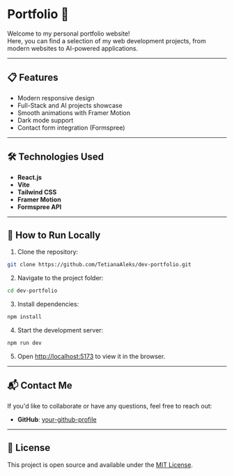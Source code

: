 # Portfolio 🚀

Welcome to my personal portfolio website!  
Here, you can find a selection of my web development projects, from modern websites to AI-powered applications.

---

## 📋 Features

- Modern responsive design
- Full-Stack and AI projects showcase
- Smooth animations with Framer Motion
- Dark mode support
- Contact form integration (Formspree)

---

## 🛠 Technologies Used

- **React.js**
- **Vite**
- **Tailwind CSS**
- **Framer Motion**
- **Formspree API**

---

## 🚀 How to Run Locally

1. Clone the repository:

```bash
git clone https://github.com/TetianaAleks/dev-portfolio.git
```

2. Navigate to the project folder:

```bash
cd dev-portfolio
```

3. Install dependencies:

```bash
npm install
```

4. Start the development server:

```bash
npm run dev
```

5. Open [http://localhost:5173](http://localhost:5173) to view it in the browser.

---

## 📬 Contact Me

If you'd like to collaborate or have any questions, feel free to reach out:

- **GitHub**: [your-github-profile](https://github.com/TetianaAleks)

---

## 📝 License

This project is open source and available under the [MIT License](LICENSE).

